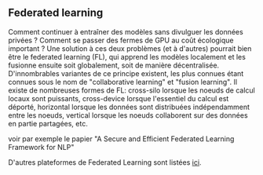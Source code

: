 ## Federated learning

Comment continuer à entraîner des modèles sans divulguer les données privées ?
Comment se passer des fermes de GPU au coût écologique important ?
Une solution à ces deux problèmes (et à d'autres) pourrait bien être le
federated learning (FL), qui apprend les modèles localement et les fusionne ensuite
soit globalement, soit de manière décentralisée.
D'innombrables variantes de ce principe existent, les plus connues étant connues
sous le nom de "collaborative learning" et "fusion learning".
Il existe de nombreuses formes de FL: cross-silo lorsque les noeuds de calcul locaux
sont puissants, cross-device lorsque l'essentiel du calcul est déporté, horizontal
lorsque les données sont distribuées indépendamment entre les noeuds, vertical lorsque
les noeuds collaborent sur des données en partie partagées, etc.

voir par exemple le papier "A Secure and Efficient Federated Learning Framework for NLP"

D'autres plateformes de Federated Learning sont listées [ici](http://www.cerisara.fr/fedDL.html).

